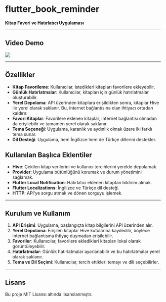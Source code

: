 # flutter_book_reminder

**Kitap Favori ve Hatırlatıcı Uygulaması**

---

## Video Demo

![]([https://github.com/Your_Repository_Name/Your_GIF_Name.gif](https://github.com/Himera19/flutter_book_reminder/blob/master/app_preview.mp4))

---

## Özellikler

- **Kitap Favorileme**: Kullanıcılar, istedikleri kitapları favorilere ekleyebilir.
- **Günlük Hatırlatmalar**: Kullanıcılar, kitapları için günlük hatırlatmalar oluşturabilir.
- **Yerel Depolama**: API üzerinden kitaplara erişildikten sonra, kitaplar Hive ile yerel olarak saklanır. Bu, internet bağlantısına olan ihtiyacı ortadan kaldırır.
- **Favori Kitaplar**: Favorilere eklenen kitaplar, internet bağlantısı olmadan da erişilebilir ve tamamen yerel olarak saklanır.
- **Tema Seçeneği**: Uygulama, karanlık ve aydınlık olmak üzere iki farklı tema sunar.
- **Dil Desteği**: Uygulama, hem İngilizce hem de Türkçe dillerini destekler.

## Kullanılan Başlıca Eklentiler

- **Hive**: Çekilen kitap verilerini ve kullanıcı tercihlerini yerelde depolamak.
- **Provider**: Uygulama bütünlüğünü korumak ve durum yönetimini sağlamak.
- **Flutter Local Notification**: Hatırlatıcı eklenen kitaptan bildirim almak.
- **Flutter Localizations**: İngilizce ve Türkçe dil desteği.
- **HTTP**: API'ye sorgu atmak ve dönen sorguyu işlemek.

---

## Kurulum ve Kullanım

1. **API Erişimi**: Uygulama, başlangıçta kitap bilgilerini API üzerinden alır.
2. **Yerel Depolama**: Erişilen kitaplar Hive kutularına kaydedilir, böylece internet bağlantısına ihtiyaç duymadan erişilebilir.
3. **Favoriler**: Kullanıcılar, favorilere ekledikleri kitapları lokal olarak görüntüleyebilir.
4. **Hatırlatmalar**: Günlük hatırlatmalar ayarlanabilir ve bu hatırlatmalar yerel olarak saklanır.
5. **Tema ve Dil Seçimi**: Kullanıcılar, tercih ettikleri temayı ve dili seçebilirler.

---

## Lisans

Bu proje MIT Lisansı altında lisanslanmıştır.
